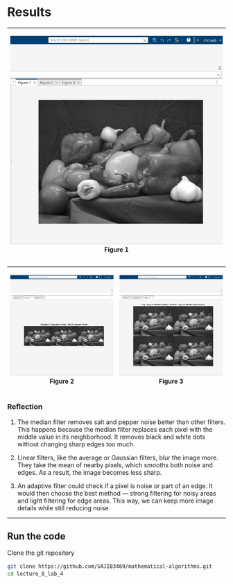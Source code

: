 # Results

| <p align="center"><img src="/lecture_8_lab_4/Lab_4_Figure_1.png"/><br/>Figure 1</p> |
| ---------------------------------------------------------------------------------- |


| <p align="center"><img src="/lecture_8_lab_4/Lab_4_Figure_2.png"/><br/>Figure 2</p> | <p align="center"><img src="/lecture_8_lab_4/Lab_4_Figure_3.png"/><br/>Figure 3</p> |
| ------------------------------------------------------------------------------------- | ------------------------------------------------------------------------------------- |


### Reflection

1. The median filter removes salt and pepper noise better than other filters. This happens because the median filter replaces each pixel with the middle value in its neighborhood. It removes black and white dots without changing sharp edges too much.

2. Linear filters, like the average or Gaussian filters, blur the image more. They take the mean of nearby pixels, which smooths both noise and edges. As a result, the image becomes less sharp.

3. An adaptive filter could check if a pixel is noise or part of an edge. It would then choose the best method — strong filtering for noisy areas and light filtering for edge areas. This way, we can keep more image details while still reducing noise.
---


## Run the code

Clone the git repository

```bash
git clone https://github.com/SAJIB3489/mathematical-algorithms.git
cd lecture_8_lab_4
```